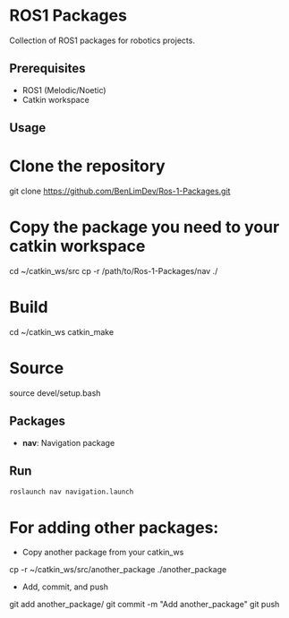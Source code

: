 # ROS1 Packages

Collection of ROS1 packages for robotics projects.

## Prerequisites
- ROS1 (Melodic/Noetic)
- Catkin workspace

## Usage

# Clone the repository
git clone https://github.com/BenLimDev/Ros-1-Packages.git

# Copy the package you need to your catkin workspace
cd ~/catkin_ws/src
cp -r /path/to/Ros-1-Packages/nav ./

# Build
cd ~/catkin_ws
catkin_make

# Source
source devel/setup.bash

## Packages

- **nav**: Navigation package

## Run

```bash
roslaunch nav navigation.launch
```

# For adding other packages:
- Copy another package from your catkin_ws

cp -r ~/catkin_ws/src/another_package ./another_package

- Add, commit, and push

git add another_package/
git commit -m "Add another_package"
git push
